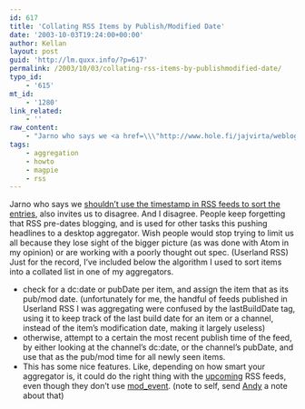 ```yaml
---
id: 617
title: 'Collating RSS Items by Publish/Modified Date'
date: '2003-10-03T19:24:00+00:00'
author: Kellan
layout: post
guid: 'http://lm.quxx.info/?p=617'
permalink: /2003/10/03/collating-rss-items-by-publishmodified-date/
typo_id:
    - '615'
mt_id:
    - '1280'
link_related:
    - ''
raw_content:
    - "Jarno who says we <a href=\\\"http://www.hole.fi/jajvirta/weblog/20031001T1201.html\\\">shouldn\\'t use the timestamp in RSS feeds to sort the entries</a>, also invites us to disagree.  And I disagree.  People keep forgetting that RSS pre-dates blogging, and is used for other tasks this pushing headlines to a desktop aggregator.  Wish people would stop trying to limit us all because they lose sight of the bigger picture (as was done with Atom in my opinion) or are working with a poorly thought out spec. (Userland RSS)  Just for the record, I\\'ve included below the algorithm I used to sort items into a collated list in one of my aggregators.\r\n\n<ul>\r\n<li> check for a dc:date or pubDate per item, and assign the item that as its pub/mod date.  (unfortunately for me, the handful of feeds published in Userland RSS I was aggregating were confused by the lastBuildDate tag, using it to keep track of the last build date for an item or a channel, instead of the item\\'s modification date, making it largely useless)</li>\r\n<li>otherwise, attempt to a certain the most recent publish time of the feed, by either looking at the channel\\'s dc:date, or the channel\\'s pubDate, and use that as the pub/mod time for all newly seen items.\r\n</li>\r\n<li>\r\nThis has some nice features.  Like, depending on how smart your aggregator is, it could do the right thing with the <a href=\\\"http://upcoming.org\\\">upcoming</a> RSS feeds, even though they don\\'t use <a href=\\\"http://www.purl.org/rss/1.0/modules/event/\\\">mod_event</a>. (note to self, send <a href=\\\"http://waxy.org\\\">Andy</a> a note about that)\r\n</li>"
tags:
    - aggregation
    - howto
    - magpie
    - rss
---
```


Jarno who says we [shouldn’t use the timestamp in RSS feeds to sort the entries](http://www.hole.fi/jajvirta/weblog/20031001T1201.html), also invites us to disagree. And I disagree. People keep forgetting that RSS pre-dates blogging, and is used for other tasks this pushing headlines to a desktop aggregator. Wish people would stop trying to limit us all because they lose sight of the bigger picture (as was done with Atom in my opinion) or are working with a poorly thought out spec. (Userland RSS) Just for the record, I’ve included below the algorithm I used to sort items into a collated list in one of my aggregators.

- check for a dc:date or pubDate per item, and assign the item that as its pub/mod date. (unfortunately for me, the handful of feeds published in Userland RSS I was aggregating were confused by the lastBuildDate tag, using it to keep track of the last build date for an item or a channel, instead of the item’s modification date, making it largely useless)
- otherwise, attempt to a certain the most recent publish time of the feed, by either looking at the channel’s dc:date, or the channel’s pubDate, and use that as the pub/mod time for all newly seen items.
- This has some nice features. Like, depending on how smart your aggregator is, it could do the right thing with the [upcoming](http://upcoming.org) RSS feeds, even though they don’t use [mod\_event](http://www.purl.org/rss/1.0/modules/event/). (note to self, send [Andy](http://waxy.org) a note about that)